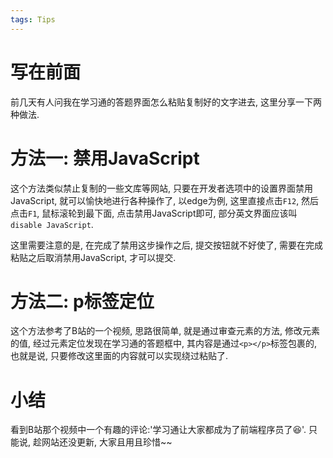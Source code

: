 ```yaml
---
tags: Tips
---
```


# 写在前面

前几天有人问我在学习通的答题界面怎么粘贴复制好的文字进去, 这里分享一下两种做法. 

# 方法一: 禁用JavaScript

这个方法类似禁止复制的一些文库等网站, 只要在开发者选项中的设置界面禁用JavaScript, 就可以愉快地进行各种操作了, 以edge为例, 这里直接点击`F12`, 然后点击`F1`, 鼠标滚轮到最下面, 点击禁用JavaScript即可, 部分英文界面应该叫`disable JavaScript`. 

这里需要注意的是, 在完成了禁用这步操作之后, 提交按钮就不好使了, 需要在完成粘贴之后取消禁用JavaScript, 才可以提交.

# 方法二: p标签定位

这个方法参考了B站的一个视频, 思路很简单, 就是通过审查元素的方法, 修改元素的值, 经过元素定位发现在学习通的答题框中, 其内容是通过`<p></p>`标签包裹的, 也就是说, 只要修改这里面的内容就可以实现绕过粘贴了.



# 小结

看到B站那个视频中一个有趣的评论:'学习通让大家都成为了前端程序员了:laughing:'. 只能说, 趁网站还没更新, 大家且用且珍惜~~